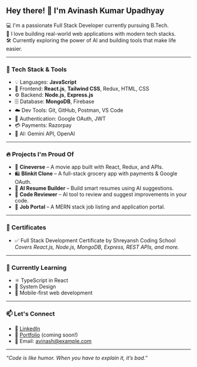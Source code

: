 <h2>Hey there! 👋 I'm Avinash Kumar Upadhyay</h2>

💻 I'm a passionate Full Stack Developer currently pursuing B.Tech.  
🚀 I love building real-world web applications with modern tech stacks.  
🛠️ Currently exploring the power of AI and building tools that make life easier.

---

### 🧠 Tech Stack & Tools

- 💡 Languages: **JavaScript**
- 🧩 Frontend: **React.js**, **Tailwind CSS**, Redux, HTML, CSS
- ⚙️ Backend: **Node.js**, **Express.js**
- 🗄️ Database: **MongoDB**, Firebase
- ☁️ Dev Tools: Git, GitHub, Postman, VS Code
- 🔐 Authentication: Google OAuth, JWT
- 💳 Payments: Razorpay
- 🤖 AI: Gemini API, OpenAI

---

### 🔥 Projects I'm Proud Of

- 🚀 **Cineverse** – A movie app built with React, Redux, and APIs.
- 🛍️ **Blinkit Clone** – A full-stack grocery app with payments & Google OAuth.
- 🤖 **AI Resume Builder** – Build smart resumes using AI suggestions.
- 🧠 **Code Reviewer** – AI tool to review and suggest improvements in your code.
- 💼 **Job Portal** – A MERN stack job listing and application portal.

---

### 📜 Certificates

- ✅ Full Stack Development Certificate by Shreyansh Coding School
  *Covers React.js, Node.js, MongoDB, Express, REST APIs, and more.*

---

### 🌱 Currently Learning

- ⚛️ TypeScript in React
- 🧠 System Design
- 📱 Mobile-first web development

---

### 📫 Let's Connect

- 🔗 [LinkedIn](https://www.linkedin.com/in/avinash-upadhyaya)
- 💬 [Portfolio](#) (coming soon!)
- 📧 Email: avinash@example.com

---

_“Code is like humor. When you have to explain it, it’s bad.”_



<!--
**avinash07582/avinash07582** is a ✨ _special_ ✨ repository because its `README.md` (this file) appears on your GitHub profile.

Here are some ideas to get you started:

- 🔭 I’m currently working on ...
- 🌱 I’m currently learning ...
- 👯 I’m looking to collaborate on ...
- 🤔 I’m looking for help with ...
- 💬 Ask me about ...
- 📫 How to reach me: ...
- 😄 Pronouns: ...
- ⚡ Fun fact: ...
-->

